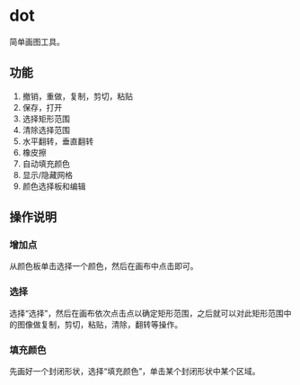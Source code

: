 # dot
简单画图工具。

## 功能
1. 撤销，重做，复制，剪切，粘贴
2. 保存，打开
3. 选择矩形范围
4. 清除选择范围
5. 水平翻转，垂直翻转
6. 橡皮擦
7. 自动填充颜色
8. 显示/隐藏网格
9. 颜色选择板和编辑



## 操作说明
### 增加点
从颜色板单击选择一个颜色，然后在画布中点击即可。
### 选择
选择“选择”，然后在画布依次点击点以确定矩形范围，之后就可以对此矩形范围中的图像做复制，剪切，粘贴，清除，翻转等操作。
### 填充颜色
先画好一个封闭形状，选择“填充颜色”，单击某个封闭形状中某个区域。
